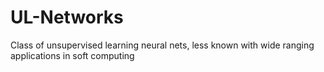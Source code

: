 # UL-Networks
Class of unsupervised learning neural nets, less known with wide ranging applications in soft computing
